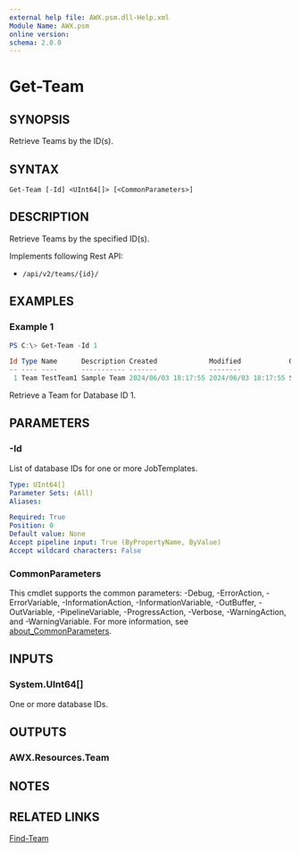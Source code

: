 ```yaml
---
external help file: AWX.psm.dll-Help.xml
Module Name: AWX.psm
online version:
schema: 2.0.0
---
```


# Get-Team

## SYNOPSIS
Retrieve Teams by the ID(s).

## SYNTAX

```
Get-Team [-Id] <UInt64[]> [<CommonParameters>]
```

## DESCRIPTION
Retrieve Teams by the specified ID(s).

Implements following Rest API:  
- `/api/v2/teams/{id}/`  

## EXAMPLES

### Example 1
```powershell
PS C:\> Get-Team -Id 1

Id Type Name      Description Created             Modified            OrganizationName
-- ---- ----      ----------- -------             --------            ----------------
 1 Team TestTeam1 Sample Team 2024/06/03 18:17:55 2024/06/03 18:17:55 SampleOrg
```

Retrieve a Team for Database ID 1.

## PARAMETERS

### -Id
List of database IDs for one or more JobTemplates.

```yaml
Type: UInt64[]
Parameter Sets: (All)
Aliases:

Required: True
Position: 0
Default value: None
Accept pipeline input: True (ByPropertyName, ByValue)
Accept wildcard characters: False
```

### CommonParameters
This cmdlet supports the common parameters: -Debug, -ErrorAction, -ErrorVariable, -InformationAction, -InformationVariable, -OutBuffer, -OutVariable, -PipelineVariable, -ProgressAction, -Verbose, -WarningAction, and -WarningVariable. For more information, see [about_CommonParameters](http://go.microsoft.com/fwlink/?LinkID=113216).

## INPUTS

### System.UInt64[]
One or more database IDs.

## OUTPUTS

### AWX.Resources.Team
## NOTES

## RELATED LINKS

[Find-Team](Find-Team.md)
